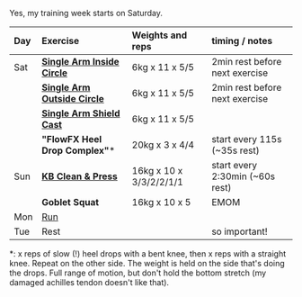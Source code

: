 <!--
.. title: Training week August 6 to 12
.. slug: training-week-august-6-to-12
.. date: 2022-08-06 17:31:08 UTC+02:00
.. tags:
.. category: training
.. link:
.. description:
.. type: text
-->

Yes, my training week starts on Saturday.

| Day | Exercise                                                                     | Weights and reps        | timing / notes                  |
| :-- | :--------------------------------------------------------------------------- | :---------------------- | :------------------------------ |
| Sat | [**Single Arm Inside Circle**](https://www.youtube.com/watch?v=0ZzoCasyoAM)  | 6kg x 11 x 5/5          | 2min rest before next exercise  |
|     | [**Single Arm Outside Circle**](https://www.youtube.com/watch?v=OydLETgLfMA) | 6kg x 11 x 5/5          | 2min rest before next exercise  |
|     | [**Single Arm Shield Cast**](https://www.youtube.com/watch?v=LKNgPDX2wRk)    | 6kg x 11 x 5/5          |                                 |
|     | **"FlowFX Heel Drop Complex"**\*                                             | 20kg x 3 x 4/4          | start every 115s (~35s rest)    |
| Sun | [**KB Clean & Press**](https://www.youtube.com/watch?v=48qvCvJJr8Y)          | 16kg x 10 x 3/3/2/2/1/1 | start every 2:30min (~60s rest) |
|     | **Goblet Squat**                                                             | 16kg x 10 x 5           | EMOM                            |
| Mon | [Run](https://runalyze.com/shared/wrssr)                                     |                         |                                 |
| Tue | Rest                                                                         |                         | so important!                   |

\*: x reps of slow (!) heel drops with a bent knee, then x reps with a straight
knee. Repeat on the other side. The weight is held on the side that's doing the
drops. Full range of motion, but don't hold the bottom stretch (my damaged
achilles tendon doesn't like that).
